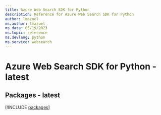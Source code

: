 ```yaml
---
title: Azure Web Search SDK for Python
description: Reference for Azure Web Search SDK for Python
author: lmazuel
ms.author: lmazuel
ms.data: 05/19/2023
ms.topic: reference
ms.devlang: python
ms.service: websearch
---
```

# Azure Web Search SDK for Python - latest
## Packages - latest
[!INCLUDE [packages](web-search-index.md)]